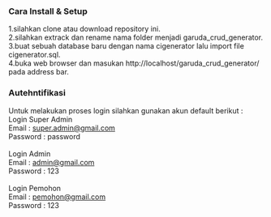 ### Cara Install & Setup
1.silahkan clone atau download repository ini.<br>
2.silahkan extrack dan rename nama folder menjadi garuda_crud_generator.<br>
3.buat sebuah database baru dengan nama cigenerator lalu import file cigenerator.sql.<br>
4.buka web browser dan masukan http://localhost/garuda_crud_generator/ pada address bar.

### Autehntifikasi
Untuk melakukan proses login silahkan gunakan akun default berikut :
<br>Login Super Admin
<br>Email : super.admin@gmail.com
<br>Password : password
<br>
<br>Login Admin
<br>Email : admin@gmail.com
<br>Password : 123
<br>
<br>Login Pemohon
<br>Email : pemohon@gmail.com
<br>Password : 123